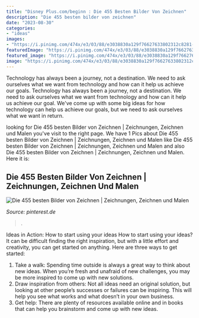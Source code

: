 ```yaml
---
title: "Disney Plus.com/beginn : Die 455 Besten Bilder Von Zeichnen"
description: "Die 455 besten bilder von zeichnen"
date: "2023-08-30"
categories:
- "ideas"
images:
- "https://i.pinimg.com/474x/e3/03/88/e3038830a129f76627633802312c8281--raw-sushi-drawing-art.jpg"
featuredImage: "https://i.pinimg.com/474x/e3/03/88/e3038830a129f76627633802312c8281--raw-sushi-drawing-art.jpg"
featured_image: "https://i.pinimg.com/474x/e3/03/88/e3038830a129f76627633802312c8281--raw-sushi-drawing-art.jpg"
image: "https://i.pinimg.com/474x/e3/03/88/e3038830a129f76627633802312c8281--raw-sushi-drawing-art.jpg"
---
```



Technology has always been a journey, not a destination. We need to ask ourselves what we want from technology and how can it help us achieve our goals.
Technology has always been a journey, not a destination. We need to ask ourselves what we want from technology and how can it help us achieve our goal. We've come up with some big ideas for how technology can help us achieve our goals, but we need to ask ourselves what we want in return.

	

		
looking for Die 455 besten Bilder von Zeichnen | Zeichnungen, Zeichnen und Malen you've visit to the right page. We have 1 Pics about Die 455 besten Bilder von Zeichnen | Zeichnungen, Zeichnen und Malen like Die 455 besten Bilder von Zeichnen | Zeichnungen, Zeichnen und Malen and also Die 455 besten Bilder von Zeichnen | Zeichnungen, Zeichnen und Malen. Here it is:
		
    
## Die 455 Besten Bilder Von Zeichnen | Zeichnungen, Zeichnen Und Malen

<img loading=lazy src="https://i.pinimg.com/474x/e3/03/88/e3038830a129f76627633802312c8281--raw-sushi-drawing-art.jpg" onerror="this.onerror=null;this.src='https://tse3.mm.bing.net/th?id=OIP.a8dxirJ4SYU8e9I7QFboXAAAAA&amp;pid=15.1';" alt="Die 455 besten Bilder von Zeichnen | Zeichnungen, Zeichnen und Malen">

_Source: pinterest.de_

>. 

	

Ideas in Action: How to start using your ideas
How to start using your ideas? It can be difficult finding the right inspiration, but with a little effort and creativity, you can get started on anything. Here are three ways to get started: 
1. Take a walk: Spending time outside is always a great way to think about new ideas. When you’re fresh and unafraid of new challenges, you may be more inspired to come up with new solutions. 
2. Draw inspiration from others: Not all ideas need an original solution, but looking at other people’s successes or failures can be inspiring. This will help you see what works and what doesn’t in your own business. 
3. Get help: There are plenty of resources available online and in books that can help you brainstorm and come up with new ideas.

